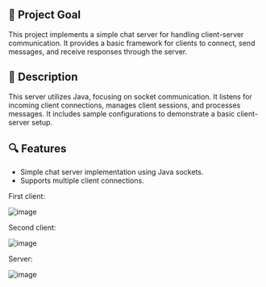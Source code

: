 ## 🎯 Project Goal

This project implements a simple chat server for handling client-server communication. It provides a basic framework for clients to connect, send messages, and receive responses through the server.

## 📄 Description

This server utilizes Java, focusing on socket communication. It listens for incoming client connections, manages client sessions, and processes messages. It includes sample configurations to demonstrate a basic client-server setup.

## 🔍 Features

- Simple chat server implementation using Java sockets.
- Supports multiple client connections.

First client:

![image](https://github.com/user-attachments/assets/fe422fa7-3793-45e0-b6ec-b667508c352a)

Second client:

![image](https://github.com/user-attachments/assets/8545882f-12d3-479a-aaca-949c443be009)

Server:

![image](https://github.com/user-attachments/assets/8a21cc7b-3aa4-4ba5-9724-c95490013aa6)




